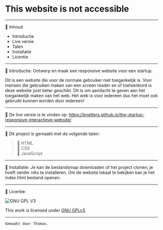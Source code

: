 # This website is not accessible
_________________________________________________________________________________________________

:postal_horn: Inhoud

 * Introductie
 * Live versie
 * Talen
 * Installatie
 * Licentie
_________________________________________________________________________________________________

:postal_horn: Introductie: Ontwerp en maak een responsive website voor een startup.

Dit is een website die voor de normale gebruiker niet toegankelijk is. Voor mensen die gebruiken maken van een screen reader en of toetsenbord is deze website juist beter geschikt. Dit is om aandacht te geven aan het toegankelijk maken van het web. Het web is voor iedereen dus het moet ook gebruikt kunnen worden door iedereen!

_________________________________________________________________________________________________

:postal_horn: De live versie is te vinden op: https://knetters.github.io/the-startup-responsive-interactieve-website/

_________________________________________________________________________________________________

:postal_horn: Dit project is gemaakt met de volgende talen:

> :triangular_flag_on_post: HTML<br>
> :triangular_flag_on_post: CSS<br>
> :triangular_flag_on_post: JavaScript<br>
_________________________________________________________________________________________________

:postal_horn: Installatie: Je kan de bestandsmap downloaden of het project clonen; je hoeft verder niks te installeren. Om de website lokaal te bekijken kan je het index.html bestand openen.
_________________________________________________________________________________________________

:postal_horn: Licentie:

![GNU GPL V3](https://www.gnu.org/graphics/gplv3-127x51.png)

This work is licensed under [GNU GPLv3](./LICENSE).

_________________________________________________________________________________________________

```
Gemaakt door Thomas.
```
